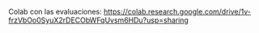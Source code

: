 Colab con las evaluaciones: https://colab.research.google.com/drive/1v-frzVbOo0SyuX2rDECObWFqUvsm6HDu?usp=sharing
